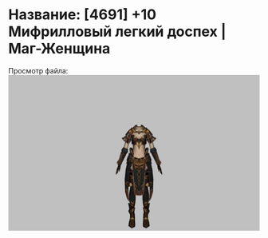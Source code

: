# Название: [4691] +10 Мифрилловый легкий доспех | Маг-Женщина

Просмотр файла:
![p050021.png](p050021.png)